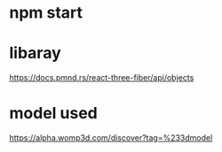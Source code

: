 # npm start
# libaray
https://docs.pmnd.rs/react-three-fiber/api/objects

# model used 
https://alpha.womp3d.com/discover?tag=%233dmodel

